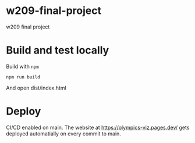 # w209-final-project
w209 final project


# Build and test locally

Build with `npm`

```{bash}
npm run build
```

And open dist/index.html

# Deploy

CI/CD enabled on main. The website at https://olympics-viz.pages.dev/ gets 
deployed automatially on every commit to main.
